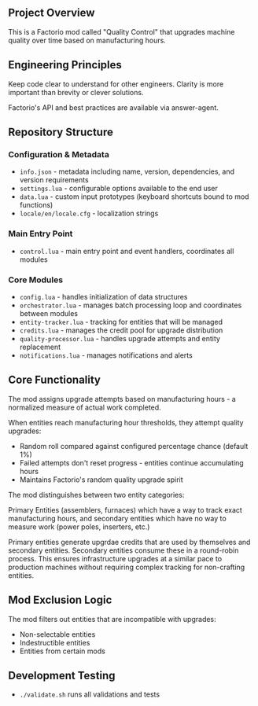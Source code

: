 ## Project Overview

This is a Factorio mod called "Quality Control" that upgrades machine quality over time based on manufacturing hours.

## Engineering Principles

Keep code clear to understand for other engineers. Clarity is more important than brevity or clever solutions.

Factorio's API and best practices are available via answer-agent.

## Repository Structure

### Configuration & Metadata
- `info.json` - metadata including name, version, dependencies, and version requirements
- `settings.lua` - configurable options available to the end user
- `data.lua` - custom input prototypes (keyboard shortcuts bound to mod functions)
- `locale/en/locale.cfg` - localization strings

### Main Entry Point
- `control.lua` - main entry point and event handlers, coordinates all modules

### Core Modules
- `config.lua` - handles initialization of data structures
- `orchestrator.lua` - manages batch processing loop and coordinates between modules
- `entity-tracker.lua` - tracking for entities that will be managed
- `credits.lua` - manages the credit pool for upgrade distribution
- `quality-processor.lua` - handles upgrade attempts and entity replacement
- `notifications.lua` - manages notifications and alerts

## Core Functionality

The mod assigns upgrade attempts based on manufacturing hours - a normalized measure of actual work completed.

When entities reach manufacturing hour thresholds, they attempt quality upgrades:
- Random roll compared against configured percentage chance (default 1%)
- Failed attempts don't reset progress - entities continue accumulating hours
- Maintains Factorio's random quality upgrade spirit

The mod distinguishes between two entity categories:

Primary Entities (assemblers, furnaces) which have a way to track exact manufacturing hours, and secondary entities which have no way to measure work (power poles, inserters, etc.)

Primary entities generate upgrdae credits that are used by themselves and secondary entities. Secondary entities consume these in a round-robin process. This ensures infrastructure upgrades at a similar pace to production machines without requiring complex tracking for non-crafting entities.

## Mod Exclusion Logic

The mod filters out entities that are incompatible with upgrades:
- Non-selectable entities
- Indestructible entities
- Entities from certain mods

## Development Testing

- `./validate.sh` runs all validations and tests

